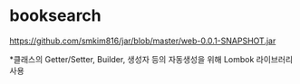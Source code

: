 # booksearch

https://github.com/smkim816/jar/blob/master/web-0.0.1-SNAPSHOT.jar

*클래스의 Getter/Setter, Builder, 생성자 등의 자동생성을 위해 Lombok 라이브러리 사용
